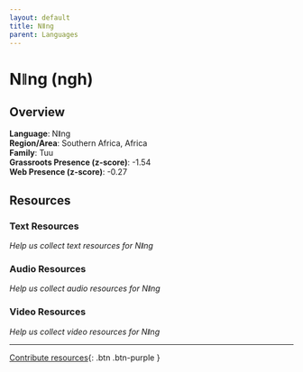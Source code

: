 ```yaml
---
layout: default
title: Nǁng
parent: Languages
---
```


# Nǁng (ngh)

## Overview

**Language**: Nǁng  
**Region/Area**: Southern Africa, Africa  
**Family**: Tuu  
**Grassroots Presence (z-score)**: -1.54  
**Web Presence (z-score)**: -0.27  

## Resources

### Text Resources
*Help us collect text resources for Nǁng*

### Audio Resources
*Help us collect audio resources for Nǁng*

### Video Resources
*Help us collect video resources for Nǁng*

---

[Contribute resources](https://forms.office.com/e/1SfLJx3u1r){: .btn .btn-purple }
